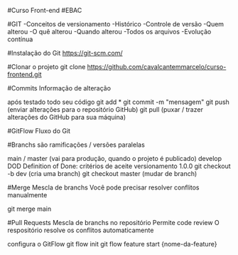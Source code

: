 #Curso Front-end
#EBAC

#GIT
-Conceitos de versionamento
-Histórico
-Controle de versão
-Quem alterou
-O quê alterou
-Quando alterou
-Todos os arquivos
-Evolução contínua

#Instalação do Git
https://git-scm.com/

#Clonar o projeto
git clone https://github.com/cavalcantemmarcelo/curso-frontend.git

#Commits
Informação de alteração

após testado todo seu código
git add * git commit -m "mensagem" git push (enviar alterações para o repositório GitHub) git pull (puxar / trazer alterações do GitHub para sua máquina)

#GitFlow
Fluxo do Git

#Branchs
são ramificações / versões paralelas

main / master (vai para produção, quando o projeto é publicado)
develop
DOD Definition of Done: critérios de aceite
versionamento 1.0.0
git checkout -b dev (cria uma branch) git checkout master (mudar de branch)

#Merge
Mescla de branchs Você pode precisar resolver conflitos manualmente

git merge main

#Pull Requests
Mescla de branchs no repositório Permite code review O respositório resolve os conflitos automaticamente

configura o GitFlow
git flow init git flow feature start {nome-da-feature}
